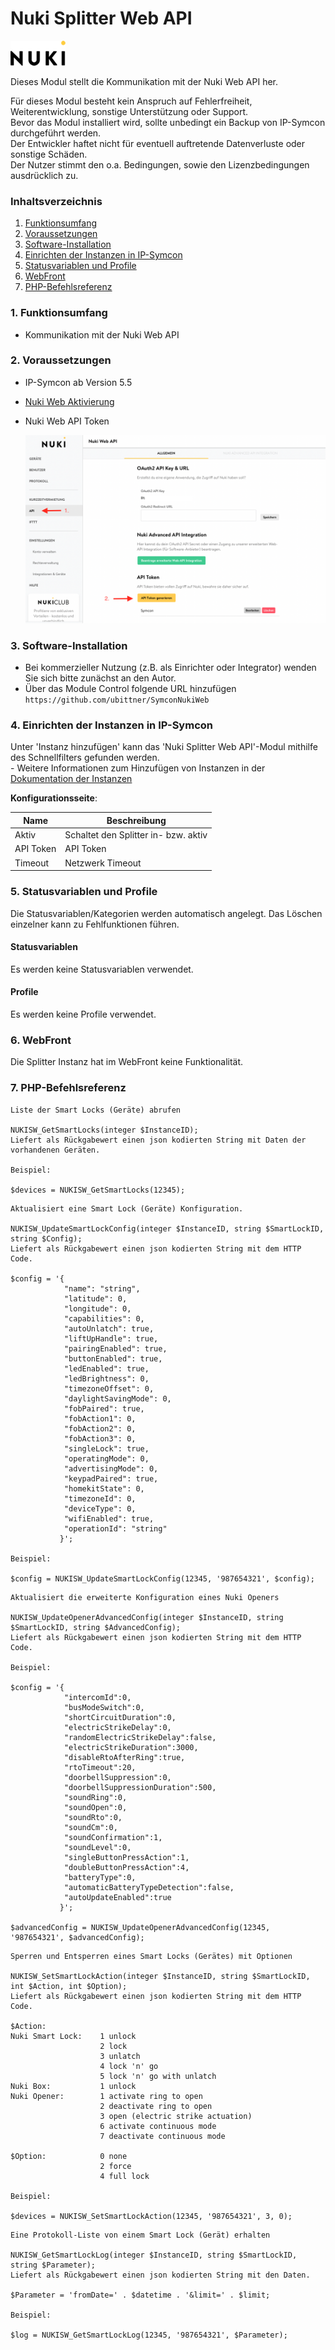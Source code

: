 # Nuki Splitter Web API  

[![Image](../imgs/NUKI_Logo.png)](https://nuki.io/de/)

Dieses Modul stellt die Kommunikation mit der Nuki Web API her.

Für dieses Modul besteht kein Anspruch auf Fehlerfreiheit, Weiterentwicklung, sonstige Unterstützung oder Support.  
Bevor das Modul installiert wird, sollte unbedingt ein Backup von IP-Symcon durchgeführt werden.  
Der Entwickler haftet nicht für eventuell auftretende Datenverluste oder sonstige Schäden.  
Der Nutzer stimmt den o.a. Bedingungen, sowie den Lizenzbedingungen ausdrücklich zu.  

### Inhaltsverzeichnis

1. [Funktionsumfang](#1-funktionsumfang)
2. [Voraussetzungen](#2-voraussetzungen)
3. [Software-Installation](#3-software-installation)
4. [Einrichten der Instanzen in IP-Symcon](#4-einrichten-der-instanzen-in-ip-symcon)
5. [Statusvariablen und Profile](#5-statusvariablen-und-profile)
6. [WebFront](#6-webfront)
7. [PHP-Befehlsreferenz](#7-php-befehlsreferenz)

### 1. Funktionsumfang

* Kommunikation mit der Nuki Web API

### 2. Voraussetzungen

- IP-Symcon ab Version 5.5
- [Nuki Web Aktivierung](https://web.nuki.io/#/login)
- Nuki Web API Token  
  
  [![Image](../imgs/NUKI_API_Token.png)](https://nuki.io/de/)

### 3. Software-Installation

* Bei kommerzieller Nutzung (z.B. als Einrichter oder Integrator) wenden Sie sich bitte zunächst an den Autor.
* Über das Module Control folgende URL hinzufügen `https://github.com/ubittner/SymconNukiWeb`

### 4. Einrichten der Instanzen in IP-Symcon

 Unter 'Instanz hinzufügen' kann das 'Nuki Splitter Web API'-Modul mithilfe des Schnellfilters gefunden werden.  
	- Weitere Informationen zum Hinzufügen von Instanzen in der [Dokumentation der Instanzen](https://www.symcon.de/service/dokumentation/konzepte/instanzen/#Instanz_hinzufügen)

__Konfigurationsseite__:

Name        | Beschreibung
----------- | ------------------
Aktiv       | Schaltet den Splitter in- bzw. aktiv
API Token   | API Token
Timeout     | Netzwerk Timeout

### 5. Statusvariablen und Profile

Die Statusvariablen/Kategorien werden automatisch angelegt. Das Löschen einzelner kann zu Fehlfunktionen führen.

#### Statusvariablen

Es werden keine Statusvariablen verwendet.

#### Profile

Es werden keine Profile verwendet.

### 6. WebFront

Die Splitter Instanz hat im WebFront keine Funktionalität.

### 7. PHP-Befehlsreferenz

```text
Liste der Smart Locks (Geräte) abrufen

NUKISW_GetSmartLocks(integer $InstanceID);
Liefert als Rückgabewert einen json kodierten String mit Daten der vorhandenen Geräten.

Beispiel:

$devices = NUKISW_GetSmartLocks(12345);
```

```text
Aktualisiert eine Smart Lock (Geräte) Konfiguration.

NUKISW_UpdateSmartLockConfig(integer $InstanceID, string $SmartLockID, string $Config);
Liefert als Rückgabewert einen json kodierten String mit dem HTTP Code.

$config = '{
            "name": "string",
            "latitude": 0,
            "longitude": 0,
            "capabilities": 0,
            "autoUnlatch": true,
            "liftUpHandle": true,
            "pairingEnabled": true,
            "buttonEnabled": true,
            "ledEnabled": true,
            "ledBrightness": 0,
            "timezoneOffset": 0,
            "daylightSavingMode": 0,
            "fobPaired": true,
            "fobAction1": 0,
            "fobAction2": 0,
            "fobAction3": 0,
            "singleLock": true,
            "operatingMode": 0,
            "advertisingMode": 0,
            "keypadPaired": true,
            "homekitState": 0,
            "timezoneId": 0,
            "deviceType": 0,
            "wifiEnabled": true,
            "operationId": "string"
           }';

Beispiel:

$config = NUKISW_UpdateSmartLockConfig(12345, '987654321', $config);
```

```text
Aktualisiert die erweiterte Konfiguration eines Nuki Openers

NUKISW_UpdateOpenerAdvancedConfig(integer $InstanceID, string $SmartLockID, string $AdvancedConfig);
Liefert als Rückgabewert einen json kodierten String mit dem HTTP Code.

Beispiel:

$config = '{
            "intercomId":0,
            "busModeSwitch":0,
            "shortCircuitDuration":0,
            "electricStrikeDelay":0,
            "randomElectricStrikeDelay":false,
            "electricStrikeDuration":3000,
            "disableRtoAfterRing":true,
            "rtoTimeout":20,
            "doorbellSuppression":0,
            "doorbellSuppressionDuration":500,
            "soundRing":0,
            "soundOpen":0,
            "soundRto":0,
            "soundCm":0,
            "soundConfirmation":1,
            "soundLevel":0,
            "singleButtonPressAction":1,
            "doubleButtonPressAction":4,
            "batteryType":0,
            "automaticBatteryTypeDetection":false,
            "autoUpdateEnabled":true
           }';
           
$advancedConfig = NUKISW_UpdateOpenerAdvancedConfig(12345, '987654321', $advancedConfig);
```

```text
Sperren und Entsperren eines Smart Locks (Gerätes) mit Optionen

NUKISW_SetSmartLockAction(integer $InstanceID, string $SmartLockID, int $Action, int $Option);
Liefert als Rückgabewert einen json kodierten String mit dem HTTP Code.

$Action:
Nuki Smart Lock:    1 unlock
                    2 lock
                    3 unlatch
                    4 lock 'n' go
                    5 lock 'n' go with unlatch
Nuki Box:           1 unlock
Nuki Opener:        1 activate ring to open
                    2 deactivate ring to open
                    3 open (electric strike actuation)
                    6 activate continuous mode
                    7 deactivate continuous mode
                    
$Option:            0 none
                    2 force
                    4 full lock
                    
Beispiel:

$devices = NUKISW_SetSmartLockAction(12345, '987654321', 3, 0);
```

```text
Eine Protokoll-Liste von einem Smart Lock (Gerät) erhalten

NUKISW_GetSmartLockLog(integer $InstanceID, string $SmartLockID, string $Parameter);
Liefert als Rückgabewert einen json kodierten String mit den Daten.

$Parameter = 'fromDate=' . $datetime . '&limit=' . $limit;

Beispiel:

$log = NUKISW_GetSmartLockLog(12345, '987654321', $Parameter);
```